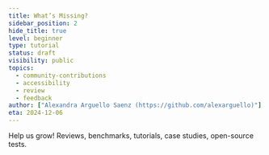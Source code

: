 ```yaml
---
title: What’s Missing?
sidebar_position: 2
hide_title: true
level: beginner
type: tutorial
status: draft
visibility: public
topics:
  - community-contributions
  - accessibility
  - review
  - feedback
author: ["Alexandra Arguello Saenz (https://github.com/alexarguello)"]
eta: 2024-12-06
---
```


Help us grow! Reviews, benchmarks, tutorials, case studies, open-source tests.
